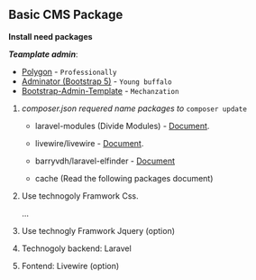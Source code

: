 ## Basic CMS Package


**Install need packages**

***Teamplate admin***: 
 - [Polygon](https://github.com/ColorlibHQ/gentelella) - `Professionally`
 - [Adminator (Bootstrap 5)](https://github.com/puikinsh/Adminator-admin-dashboard) - `Young buffalo`
 - [Bootstrap-Admin-Template](https://github.com/puikinsh/Bootstrap-Admin-Template) - `Mechanzation`

1. *composer.json requered name packages to* `composer update`


    * laravel-modules (Divide Modules) - [Document](https://docs.laravelmodules.com/v9/introduction).

    * livewire/livewire - [Document](https://laravel-livewire.com/docs/2.x/quickstart).

    * barryvdh/laravel-elfinder - [Document](https://github.com/barryvdh/laravel-elfinder)

    * cache (Read the following packages document)


2. Use technogoly Framwork Css.

    ...


3. Use technogly Framwork Jquery (option)


4. Technogoly backend: Laravel


5. Fontend: Livewire (option)


